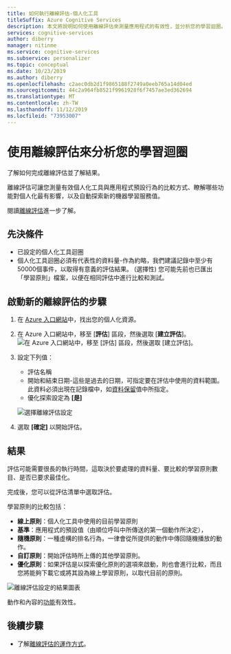 ```yaml
---
title: 如何執行離線評估-個人化工具
titleSuffix: Azure Cognitive Services
description: 本文將說明如何使用離線評估來測量應用程式的有效性，並分析您的學習迴圈。
services: cognitive-services
author: diberry
manager: nitinme
ms.service: cognitive-services
ms.subservice: personalizer
ms.topic: conceptual
ms.date: 10/23/2019
ms.author: diberry
ms.openlocfilehash: c2aec0db2d1f9865188f2749a0eeb765a14d04ed
ms.sourcegitcommit: 44c2a964fb8521f9961928f6f7457ae3ed362694
ms.translationtype: MT
ms.contentlocale: zh-TW
ms.lasthandoff: 11/12/2019
ms.locfileid: "73953007"
---
```

# <a name="analyze-your-learning-loop-with-an-offline-evaluation"></a>使用離線評估來分析您的學習迴圈

了解如何完成離線評估並了解結果。

離線評估可讓您測量有效個人化工具與應用程式預設行為的比較方式、瞭解哪些功能對個人化最有影響，以及自動探索新的機器學習服務值。

閱讀[離線評估](concepts-offline-evaluation.md)進一步了解。


## <a name="prerequisites"></a>先決條件

* 已設定的個人化工具迴圈
* 個人化工具迴圈必須有代表性的資料量-作為約略，我們建議記錄中至少有50000個事件，以取得有意義的評估結果。 (選擇性) 您可能先前也已匯出「學習原則」檔案，以便在相同評估中進行比較和測試。

## <a name="steps-to-start-a-new-offline-evaluation"></a>啟動新的離線評估的步驟

1. 在  [Azure 入口網站](https://azure.microsoft.com/free/)中，找出您的個人化資源。
1. 在 Azure 入口網站中，移至 [**評估**] 區段，然後選取 [**建立評估**]。
    ![在 Azure 入口網站中，移至 [評估] 區段，然後選取 [建立評估]。](./media/offline-evaluation/create-new-offline-evaluation.png)
1. 設定下列值：

    * 評估名稱
    * 開始和結束日期-這些是過去的日期，可指定要在評估中使用的資料範圍。 此資料必須出現在記錄檔中，如[資料保留](how-to-settings.md)值中所指定。
    * 優化探索設定為 **[是]**

    ![選擇離線評估設定](./media/offline-evaluation/create-an-evaluation-form.png)

1. 選取 **[確定]** 以開始評估。 

## <a name="results"></a>結果

評估可能需要很長的執行時間，這取決於要處理的資料量、要比較的學習原則數目、是否已要求最佳化。

完成後，您可以從評估清單中選取評估。 

學習原則的比較包括：

* **線上原則**：個人化工具中使用的目前學習原則
* **基準**：應用程式的預設值（由順位呼叫中所傳送的第一個動作所決定），
* **隨機原則**：一種虛構的排名行為，一律會從所提供的動作中傳回隨機播放的動作。
* **自訂原則**：開始評估時所上傳的其他學習原則。
* **優化原則**：如果評估是以探索優化原則的選項來啟動，則也會進行比較，而且您將能夠下載它或將其設為線上學習原則，以取代目前的原則。

![離線評估設定的結果圖表](./media/offline-evaluation/evaluation-results.png)

動作和內容的[功能](concepts-features.md)有效性。

## <a name="next-steps"></a>後續步驟

* 了解[離線評估的運作方式](concepts-offline-evaluation.md)。
